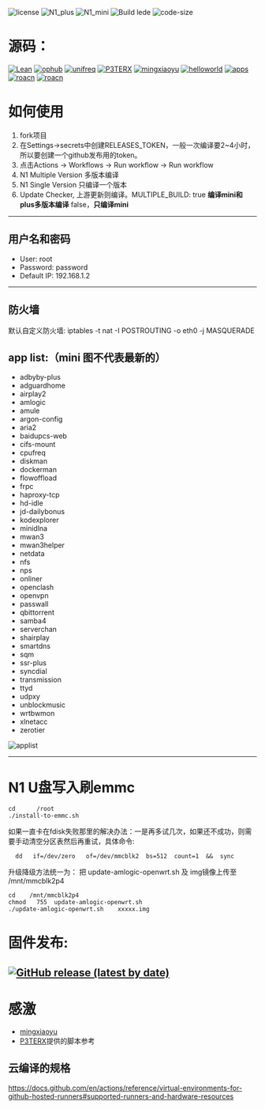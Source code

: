 ![license](https://img.shields.io/github/license/roacn/Actions-OpenWrt-Lede-N1?color=ff69b4)
![N1_plus](https://github.com/roacn/Actions-OpenWrt-Lede-N1/actions/workflows/plus.yml/badge.svg)
![N1_mini](https://github.com/roacn/Actions-OpenWrt-Lede-N1/actions/workflows/mini.yml/badge.svg)
![Build lede](https://github.com/roacn/Actions-OpenWrt-Lede-N1/actions/workflows/N1_Multi.yml/badge.svg)
![code-size](https://img.shields.io/github/languages/code-size/roacn/Actions-OpenWrt-Lede-N1?color=blueviolet)



# 源码：

[![Lean](https://img.shields.io/badge/source-Lean-red.svg?style=flat&logo=appveyor)](https://github.com/coolsnowwolf/lede) 
[![ophub](https://img.shields.io/badge/kernel-ophub-orange.svg?style=flat&logo=appveyor)](https://github.com/ophub/amlogic-s9xxx-openwrt) 
[![unifreq](https://img.shields.io/badge/package-unifreq-yellow.svg?style=flat&logo=appveyor)](https://github.com/unifreq/openwrt_packit) 
[![P3TERX](https://img.shields.io/badge/actions-P3TERX-success.svg?style=flat&logo=appveyor)](https://github.com/P3TERX/Actions-OpenWrt)
[![mingxiaoyu](https://img.shields.io/badge/actions-mingxiaoyu-blue.svg?style=flat&logo=appveyor)](https://github.com/mingxiaoyu)
[![helloworld](https://img.shields.io/badge/ssr-fw876-blueviolet.svg?style=flat&logo=appveyor)](https://github.com/fw876/helloworld)
[![apps](https://img.shields.io/badge/app-kenzok8-violet.svg?style=flat&logo=appveyor)](https://github.com/kenzok8)
[![roacn](https://img.shields.io/badge/packages-roacn-orange.svg?style=flat&logo=appveyor)](https://github.com/roacn/flippy-packages)
[![roacn](https://img.shields.io/badge/packages-roacn-red.svg?style=flat&logo=appveyor)](https://github.com/roacn/package-flippy-openwrt)



# 如何使用
1. fork项目
2. 在Settings->secrets中创建RELEASES_TOKEN，一般一次编译要2~4小时，所以要创建一个github发布用的token。
3. 点击Actions -> Workflows -> Run workflow -> Run workflow 
4. N1 Multiple Version 多版本编译
5. N1 Single Version 只编译一个版本
6. Update Checker, 上游更新则编译。MULTIPLE_BUILD: true **编译mini和plus多版本编译**  false，**只编译mini**

------

## 用户名和密码
 * User: root
 * Password: password
 * Default IP: 192.168.1.2
------
## 防火墙
默认自定义防火墙: iptables -t nat -I POSTROUTING -o eth0 -j MASQUERADE

## app list:（mini 图不代表最新的）
 * adbyby-plus
 * adguardhome
 * airplay2
 * amlogic
 * amule
 * argon-config
 * aria2
 * baidupcs-web
 * cifs-mount
 * cpufreq
 * diskman
 * dockerman
 * flowoffload
 * frpc
 * haproxy-tcp
 * hd-idle
 * jd-dailybonus
 * kodexplorer
 * minidlna
 * mwan3
 * mwan3helper
 * netdata
 * nfs
 * nps
 * onliner
 * openclash
 * openvpn
 * passwall
 * qbittorrent
 * samba4
 * serverchan
 * shairplay
 * smartdns
 * sqm
 * ssr-plus
 * syncdial
 * transmission
 * ttyd
 * udpxy
 * unblockmusic
 * wrtbwmon
 * xlnetacc
 * zerotier

 
 ![applist](https://github.com/mingxiaoyu/N1Openwrt/blob/master/imgs/mini.jpg?raw=true)
 
 ------
 # N1 U盘写入刷emmc
```
cd      /root
./install-to-emmc.sh
```
如果一直卡在fdisk失败那里的解决办法：一是再多试几次，如果还不成功，则需要手动清空分区表然后再重试，具体命令:
```
  dd   if=/dev/zero   of=/dev/mmcblk2  bs=512  count=1  &&  sync
```

升级降级方法统一为：
把 update-amlogic-openwrt.sh 及 img镜像上传至  /mnt/mmcblk2p4
```
cd    /mnt/mmcblk2p4
chmod   755  update-amlogic-openwrt.sh
./update-amlogic-openwrt.sh    xxxxx.img
```

# 固件发布:

[![GitHub release (latest by date)](https://img.shields.io/github/v/release/roacn/Actions-OpenWrt-Lede-N1?style=for-the-badge&label=下载&&color=00aa66)](https://github.com/roacn/Actions-OpenWrt-Lede-N1/releases/latest)
------
 # 感激 
  * [mingxiaoyu](https://github.com/mingxiaoyu)
  * [P3TERX](https://github.com/P3TERX/Actions-OpenWrt)提供的脚本参考
 
 ## 云编译的规格
https://docs.github.com/en/actions/reference/virtual-environments-for-github-hosted-runners#supported-runners-and-hardware-resources

